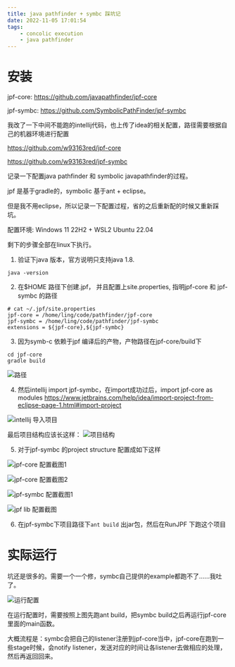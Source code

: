 ```yaml
---
title: java pathfinder + symbc 踩坑记
date: 2022-11-05 17:01:54
tags:
    - concolic execution
    - java pathfinder
---
```


# 安装
jpf-core: https://github.com/javapathfinder/jpf-core

jpf-symbc: https://github.com/SymbolicPathFinder/jpf-symbc

我改了一下中间不能跑的intellij代码，也上传了idea的相关配置，路径需要根据自己的机器环境进行配置

https://github.com/w93163red/jpf-core

https://github.com/w93163red/jpf-symbc


记录一下配置java pathfinder 和 symbolic javapathfinder的过程。

jpf 是基于gradle的，symbolic 基于ant + eclipse。

但是我不用eclipse，所以记录一下配置过程，省的之后重新配的时候又重新踩坑。

配置环境: Windows 11 22H2 + WSL2 Ubuntu 22.04

剩下的步骤全部在linux下执行。


1. 验证下java 版本，官方说明只支持java 1.8.
```shell
java -version
```
2. 在$HOME 路径下创建.jpf， 并且配置上site.properties, 指明jpf-core 和 jpf-symbc 的路径
```shell
# cat ~/.jpf/site.properties
jpf-core = /home/ling/code/pathfinder/jpf-core
jpf-symbc = /home/ling/code/pathfinder/jpf-symbc
extensions = ${jpf-core},${jpf-symbc}
```

3. 因为symb-c 依赖于jpf 编译后的产物，产物路径在jpf-core/build下
```shell
cd jpf-core
gradle build
```
![路径](/img/jpf-path.png)

4. 然后intellij import jpf-symbc，在import成功过后，import jpf-core as modules
https://www.jetbrains.com/help/idea/import-project-from-eclipse-page-1.html#import-project

![intellij 导入项目](/img/jpf-import-project.png)

最后项目结构应该长这样：
![项目结构](/img/jpf-project-structure.png)


5. 对于jpf-symbc 的project structure 配置成如下这样

![jpf-core 配置截图1](/img/jpf-modules-jpf-core.png)

![jpf-core 配置截图2](/img/jpf-modules-jpf-core-2.png)


![jpf-symbc 配置截图1](/img/jpf-symbc.png)

![jpf lib 配置截图](/img/jpf-lib.png)


6. 在jpf-symbc下项目路径下`ant build` 出jar包，然后在RunJPF 下跑这个项目

# 实际运行

坑还是很多的。需要一个一个修，symbc自己提供的example都跑不了……我吐了。

![运行配置](/img/run.png)

在运行配置时，需要按照上图先跑ant build，把symbc build之后再运行jpf-core里面的main函数。

大概流程是：symbc会把自己的listener注册到jpf-core当中，jpf-core在跑到一些stage时候，会notify listener，发送对应的时间让各listener去做相应的处理，然后再返回回来。

